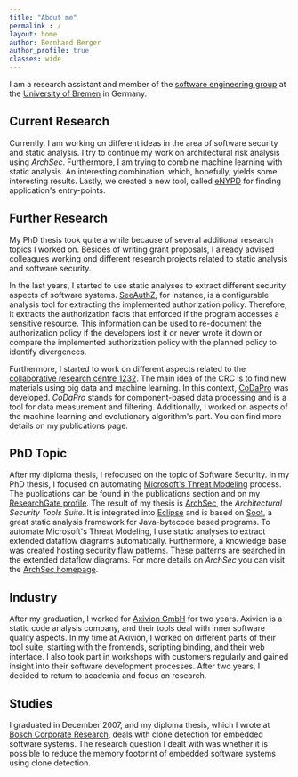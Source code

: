```yaml
---
title: "About me"
permalink : /
layout: home
author: Bernhard Berger
author_profile: true
classes: wide
---
```



I am a research assistant and member of the [software engineering group](http://www.informatik.uni-bremen.de/st/index.php?language=en) 
at the [University of Bremen](https://www.uni-bremen.de) in Germany.

## Current Research
Currently, I am working on different ideas in the area of software security
and static analysis. I try to continue my work on architectural risk analysis using
_ArchSec_. Furthermore, I am trying to combine machine learning with static analysis.
An interesting combination, which, hopefully, yields some interesting results. Lastly,
we created a new tool, called [eNYPD](https://uni-bremen-agst.github.io/eNYPD/) for
finding application's entry-points.


## Further Research
My PhD thesis took quite a while because of several additional research topics I
worked on. Besides of writing grant proposals, I already advised colleagues working
ond different research projects related to static analysis and software security.

In the last years, I started to use static analyses to extract different security
aspects of software systems. [SeeAuthZ](https://github.com/uni-bremen-agst/SeeAuthZ),
for instance, is a configurable analysis tool for extracting the implemented
authorization policy. Therefore, it extracts the authorization facts that enforced
if the program accesses a sensitive resource. This information can be used to
re-document the authorization policy if the developers lost it or never wrote it
down or compare the implemented authorization policy with the planned policy to
identify divergences. 

Furthermore, I started to work on different aspects related to the [collaborative
research centre 1232](https://www.uni-bremen.de/en/farbige-zustaende). The main
idea of the CRC is to find new materials using big data and machine learning. In
this context, [CoDaPro](https://codapro.de) was developed. _CoDaPro_ stands for
component-based data processing and is a tool for data measurement and filtering.
Additionally, I worked on aspects of the machine learning and evolutionary
algorithm's part. You can find more details on my publications page.

## PhD Topic
After my diploma thesis, I refocused on the topic of Software Security. In my PhD
thesis, I focused on automating [Microsoft's Threat Modeling](https://www.microsoft.com/en-us/securityengineering/sdl/threatmodeling)
process. The publications can be found in the publications section and on my
[ResearchGate profile](https://www.researchgate.net/profile/Bernhard-Berger-2).
The result of my thesis is [ArchSec](https://archsec.de), the _Architectural Security
Tools Suite_. It is integrated into [Eclipse](https://www.eclipse.org/) and is based
on [Soot](https://github.com/soot-oss/soot), a great static analysis framework for
Java-bytecode based programs. To automate Microsoft's Threat Modeling, I use static
analyses to extract extended dataflow diagrams automatically. Furthermore, a
knowledge base was created hosting security flaw patterns. These patterns are
searched in the extended dataflow diagrams. For more details on _ArchSec_ you can
visit the [ArchSec homepage](https://archsec.de).


## Industry
After my graduation, I worked for [Axivion GmbH](https://www.axivion.com/en/) for
two years. Axivion is a static code analysis company, and their tools deal with
inner software quality aspects. In my time at Axivion, I worked on different
parts of their tool suite, starting with the frontends, scripting binding, and
their web interface. I also took part in workshops with customers regularly and
gained insight into their software development processes. After two years, I
decided to return to academia and focus on research.


## Studies
I graduated
in December 2007, and my diploma thesis, which I wrote at [Bosch Corporate Research](https://www.bosch.com/research/),
deals with clone detection for embedded software systems. The research question I
dealt with was whether it is possible to reduce the memory footprint of embedded
software systems using clone detection.




